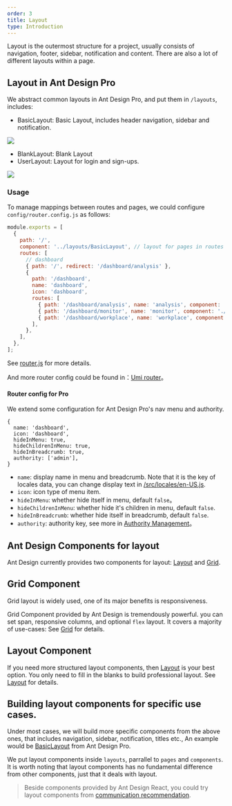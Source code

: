 ```yaml
---
order: 3
title: Layout
type: Introduction
---
```


Layout is the outermost structure for a project, usually consists of navigation, footer, sidebar, notification and content. There are also a lot of different layouts within a page.


## Layout in Ant Design Pro

We abstract common layouts in Ant Design Pro, and put them in `/layouts`, includes:

- BasicLayout: Basic Layout, includes header navigation, sidebar and notification.

<img src="https://gw.alipayobjects.com/zos/rmsportal/oXmyfmffJVvdbmDoGvuF.png" />

- BlankLayout: Blank Layout
- UserLayout: Layout for login and sign-ups.

<img src="https://gw.alipayobjects.com/zos/rmsportal/mXsydBXvLqBVEZLMssEy.png" />

### Usage

To manage mappings between routes and pages, we could configure `config/router.config.js` as follows:

```jsx
module.exports = [
  {
    path: '/',
    component: '../layouts/BasicLayout', // layout for pages in routes
    routes: [
      // dashboard
      { path: '/', redirect: '/dashboard/analysis' },
      {
        path: '/dashboard',
        name: 'dashboard',
        icon: 'dashboard',
        routes: [
          { path: '/dashboard/analysis', name: 'analysis', component: './Dashboard/Analysis' },
          { path: '/dashboard/monitor', name: 'monitor', component: './Dashboard/Monitor' },
          { path: '/dashboard/workplace', name: 'workplace', component: './Dashboard/Workplace' },
        ],
      },
    ],
  },
];
```

See [router.js](https://github.com/wetrial/wetrial-site/blob/master/config/router.config.js) for more details.

And more router config could be found in：[Umi router](https://umijs.org/guide/router.html#%E9%85%8D%E7%BD%AE%E5%BC%8F%E8%B7%AF%E7%94%B1)。

#### Router config for Pro

We extend some configuration for Ant Design Pro's nav menu and authority.

```
{
  name: 'dashboard',
  icon: 'dashboard',
  hideInMenu: true,
  hideChildrenInMenu: true,
  hideInBreadcrumb: true,
  authority: ['admin'],
}
```

- `name`: display name in menu and breadcrumb. Note that it is the key of locales data, you can change display text in [/src/locales/en-US.js](https://github.com/wetrial/wetrial-site/blob/v2/src/locales/en-US.js).
- `icon`: icon type of menu item.
- `hideInMenu`: whether hide itself in menu, default `false`。
- `hideChildrenInMenu`: whether hide it's children in menu, default `false`.
- `hideInBreadcrumb`: whether hide itself in breadcrumb, default `false`.
- `authority`: authority key, see more in [Authority Management](/docs/authority-management)。

## Ant Design Components for layout

Ant Design currently provides two components for layout: [Layout](http://ant.design/components/layout/) and [Grid](http://ant.design/components/grid/).

## Grid Component

Grid layout is widely used, one of its major benefits is responsiveness.

Grid Component provided by Ant Design is tremendously powerful. you can set span, responsive columns, and optional `flex` layout. It covers a majority of use-cases: See [Grid](http://ant.design/components/grid/) for details.

## Layout Component

If you need more structured layout components, then [Layout](http://ant.design/components/layout/) is your best option. You only need to fill in the blanks to build professional layout. See [Layout](http://ant.design/components/layout/) for details.

## Building layout components for specific use cases.

Under most cases, we will build more specific components from the above ones, that includes navigation, sidebar, notification, titles etc., An example would be [BasicLayout](https://github.com/wetrial/wetrial-site/blob/master/src/layouts/BasicLayout.js) from Ant Design Pro.

We put layout components inside `layouts`, parrallel to `pages` and `components`. It is worth noting that layout components has no fundamental difference from other components, just that it deals with layout.

> Beside components provided by Ant Design React, you could try layout components from [communication recommendation](https://ant.design/docs/react/recommendation-cn).
